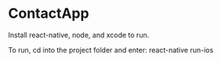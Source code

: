 # ContactApp
Install react-native, node, and xcode to run.

To run, cd into the project folder and enter: react-native run-ios
